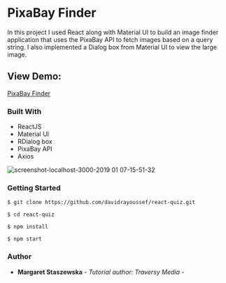 # PixaBay Finder

In this project I used React along with Material UI to build an image
finder application that uses the PixaBay API to fetch images based on a query string.
I also implemented a Dialog box from Material UI to view the large image.

## View Demo:
[PixaBay Finder](https://megfan.github.io/PixaBay_Finder/)

### Built With

* ReactJS
* Material UI
* RDialog box
* PixaBay API
* Axios




![screenshot-localhost-3000-2019 01 07-15-51-32](https://user-images.githubusercontent.com/35031023/50774637-3e3aa000-1294-11e9-8cdc-dfa63f5c0bb9.png)



### Getting Started


    $ git clone https://github.com/davidrayoussef/react-quiz.git
    
    $ cd react-quiz
    
    $ npm install
    
    $ npm start


### Author

* **Margaret Staszewska** - *Tutorial author: Traversy Media* -

